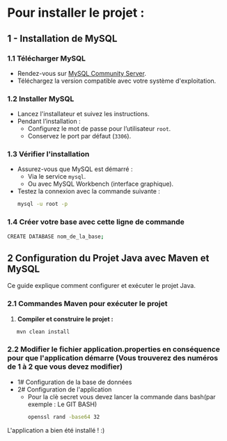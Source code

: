 # Pour installer le projet : 

## 1 - Installation de MySQL

### 1.1 Télécharger MySQL
- Rendez-vous sur [MySQL Community Server](https://dev.mysql.com/downloads/mysql/).
- Téléchargez la version compatible avec votre système d'exploitation.

### 1.2 Installer MySQL
- Lancez l'installateur et suivez les instructions.
- Pendant l’installation :
  - Configurez le mot de passe pour l’utilisateur `root`.
  - Conservez le port par défaut (`3306`).

### 1.3 Vérifier l'installation
- Assurez-vous que MySQL est démarré :
  - Via le service `mysql`.
  - Ou avec MySQL Workbench (interface graphique).
- Testez la connexion avec la commande suivante :
    ```bash
  mysql -u root -p
    ```
### 1.4 Créer votre base avec cette ligne de commande
```bash
CREATE DATABASE nom_de_la_base;
```
## 2 Configuration du Projet Java avec Maven et MySQL
Ce guide explique comment configurer et exécuter le projet Java.
### 2.1 Commandes Maven pour exécuter le projet

1. **Compiler et construire le projet :**
```bash
   mvn clean install
```
### 2.2 Modifier le fichier application.properties en conséquence pour que l'application démarre (Vous trouverez des numéros de 1 à 2 que vous devez modifier)
- 1# Configuration de la base de données
- 2# Configuration de l'application
    -  Pour la clè secret vous devez lancer la commande dans bash(par exemple : Le GIT BASH)
        ```bash
        openssl rand -base64 32
        ```
        
L'application a bien été installé ! :) 
